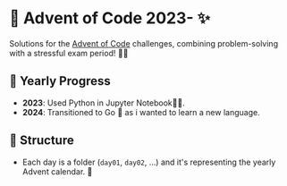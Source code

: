 # 🎄 Advent of Code 2023- ✨

Solutions for the [Advent of Code](https://adventofcode.com/) challenges, combining problem-solving with a stressful exam period! 🎅🎁

## 📅 Yearly Progress
- **2023**: Used Python in Jupyter Notebook🐍📓.
- **2024**: Transitioned to Go 🐹 as i wanted to learn a new language.

## 🌟 Structure
- Each day is a folder (`day01`, `day02`, ...) and it's representing the yearly Advent calendar. 🎁